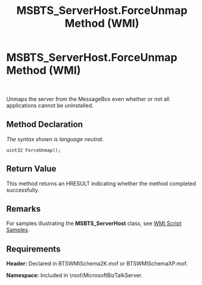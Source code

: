 ﻿---
title: MSBTS_ServerHost.ForceUnmap Method (WMI)
TOCTitle: MSBTS_ServerHost.ForceUnmap Method (WMI)
ms:assetid: 32ebde10-54e1-462d-bbff-321ed4b827f6
ms:mtpsurl: https://msdn.microsoft.com/en-us/library/Aa559511(v=BTS.80)
ms:contentKeyID: 51527189
ms.date: 08/30/2017
mtps_version: v=BTS.80
---

# MSBTS\_ServerHost.ForceUnmap Method (WMI)

 

Unmaps the server from the MessageBox even whether or not all applications cannot be uninstalled.

## Method Declaration

*The syntax shown is language neutral.*

``` 
uint32 ForceUnmap();  
```

## Return Value

This method returns an HRESULT indicating whether the method completed successfully.

## Remarks

For samples illustrating the **MSBTS\_ServerHost** class, see [WMI Script Samples](wmi-script-samples.md).

## Requirements

**Header:** Declared in BTSWMISchema2K.mof or BTSWMISchemaXP.mof.

**Namespace:** Included in \\root\\MicrosoftBizTalkServer.

